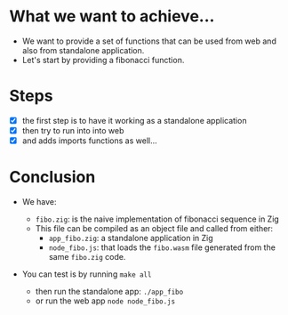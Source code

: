 # What we want to achieve...

- We want to provide a set of functions that can be used from web and also from standalone application.
- Let's start by providing a fibonacci function.

# Steps

- [x] the first step is to have it working as a standalone application
- [x] then try to run into into web
- [x] and adds imports functions as well...

# Conclusion

- We have:
    - `fibo.zig`: is the naive implementation of fibonacci sequence in Zig
    - This file can be compiled as an object file and called from either:
        - `app_fibo.zig`: a standalone application in Zig
        - `node_fibo.js`: that loads the `fibo.wasm` file generated from the same `fibo.zig` code.

- You can test is by running `make all`
    - then run the standalone app: `./app_fibo`
    - or run the web app `node node_fibo.js`

